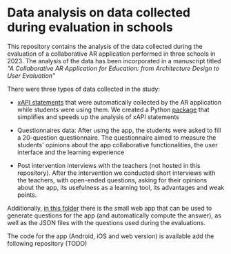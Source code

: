 # Data analysis on data collected during evaluation in schools

This repository contains the analysis of the data collected during the evaluation of a collaborative AR application performed in three schools in 2023. The analysis of the data has been incorporated in a manuscript titled _"A Collaborative AR Application for Education: from Architecture Design to User Evaluation"_

There were three types of data collected in the study:

- [xAPI statements](https://xapi.com/statements-101/) that were automatically collected by the AR application while students were using them. We created a Python [package](https://stocastico.github.io/xapi_analysis/) that simplifies and speeds up the analysis of xAPI statements

- Questionnaires data: After using the app, the students were asked to fill a 20-question questionnaire. The questionnaire aimed to measure the students' opinions about the app collaborative functionalities, the user interface and the learning experience

- Post intervention interviews with the teachers (not hosted in this repository). After the intervention we conducted short interviews with the teachers, with open-ended questions, asking for their opinions about the app, its usefulness as a learning tool, its advantages and weak points.

Additionally, [in this folder](./generate_questions/) there is the small web app that can be used to generate questions for the app (and automatically compute the answer), as well as the JSON files with the questions used during the evaluations.

The code for the app (Android, iOS and web version) is available add the following repository (TODO)
